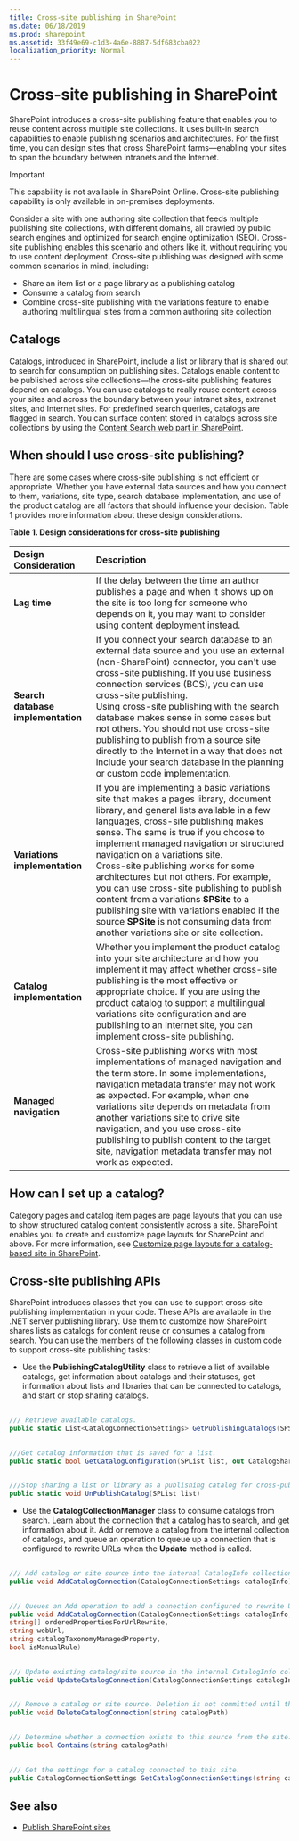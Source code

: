 ```yaml
---
title: Cross-site publishing in SharePoint
ms.date: 06/18/2019
ms.prod: sharepoint
ms.assetid: 33f49e69-c1d3-4a6e-8887-5df683cba022
localization_priority: Normal
---
```


# Cross-site publishing in SharePoint

SharePoint introduces a cross-site publishing feature that enables you to reuse content across multiple site collections. It uses built-in search capabilities to enable publishing scenarios and architectures. For the first time, you can design sites that cross SharePoint farms—enabling your sites to span the boundary between intranets and the Internet.

> [!IMPORTANT]
> This capability is not available in SharePoint Online. Cross-site publishing capability is only available in on-premises deployments. 

Consider a site with one authoring site collection that feeds multiple publishing site collections, with different domains, all crawled by public search engines and optimized for search engine optimization (SEO). Cross-site publishing enables this scenario and others like it, without requiring you to use content deployment.
Cross-site publishing was designed with some common scenarios in mind, including:
  
- Share an item list or a page library as a publishing catalog
- Consume a catalog from search
- Combine cross-site publishing with the variations feature to enable authoring multilingual sites from a common authoring site collection
  
## Catalogs

<a name="SP15_CrossSitePublising_Catalog"> </a>

Catalogs, introduced in SharePoint, include a list or library that is shared out to search for consumption on publishing sites. Catalogs enable content to be published across site collections—the cross-site publishing features depend on catalogs. You can use catalogs to really reuse content across your sites and across the boundary between your intranet sites, extranet sites, and Internet sites. For predefined search queries, catalogs are flagged in search. You can surface content stored in catalogs across site collections by using the  [Content Search web part in SharePoint](content-search-web-part-in-sharepoint.md).
  
## When should I use cross-site publishing?

<a name="SP15_CrossSitePublising_WhenShouldIUseCrossSitePublishing"> </a>

There are some cases where cross-site publishing is not efficient or appropriate. Whether you have external data sources and how you connect to them, variations, site type, search database implementation, and use of the product catalog are all factors that should influence your decision. Table 1 provides more information about these design considerations.
  
    
    

**Table 1. Design considerations for cross-site publishing**


|**Design Consideration**|**Description**|
|:-----|:-----|
|**Lag time** <br/> |If the delay between the time an author publishes a page and when it shows up on the site is too long for someone who depends on it, you may want to consider using content deployment instead.  <br/> |
|**Search database implementation** <br/> |If you connect your search database to an external data source and you use an external (non-SharePoint) connector, you can't use cross-site publishing. If you use business connection services (BCS), you can use cross-site publishing.  <br/> Using cross-site publishing with the search database makes sense in some cases but not others. You should not use cross-site publishing to publish from a source site directly to the Internet in a way that does not include your search database in the planning or custom code implementation.  <br/> |
|**Variations implementation** <br/> |If you are implementing a basic variations site that makes a pages library, document library, and general lists available in a few languages, cross-site publishing makes sense. The same is true if you choose to implement managed navigation or structured navigation on a variations site.  <br/> Cross-site publishing works for some architectures but not others. For example, you can use cross-site publishing to publish content from a variations **SPSite** to a publishing site with variations enabled if the source **SPSite** is not consuming data from another variations site or site collection. <br/> |
|**Catalog implementation** <br/> |Whether you implement the product catalog into your site architecture and how you implement it may affect whether cross-site publishing is the most effective or appropriate choice. If you are using the product catalog to support a multilingual variations site configuration and are publishing to an Internet site, you can implement cross-site publishing.  <br/> |
|**Managed navigation** <br/> |Cross-site publishing works with most implementations of managed navigation and the term store. In some implementations, navigation metadata transfer may not work as expected. For example, when one variations site depends on metadata from another variations site to drive site navigation, and you use cross-site publishing to publish content to the target site, navigation metadata transfer may not work as expected.  <br/> |
   

## How can I set up a catalog?
<a name="SP15_CrossSitePublising_WhenShouldIUseCrossSitePublishing"> </a>

Category pages and catalog item pages are page layouts that you can use to show structured catalog content consistently across a site. SharePoint enables you to create and customize page layouts for SharePoint and above. For more information, see  [Customize page layouts for a catalog-based site in SharePoint](https://msdn.microsoft.com/en-us/library/office/dn144674.aspx 
).
  
    
    

## Cross-site publishing APIs
<a name="SP15_CrossSitePublising_CrossSitePublishingAPIs"> </a>

SharePoint introduces classes that you can use to support cross-site publishing implementation in your code. These APIs are available in the .NET server publishing library. Use them to customize how SharePoint shares lists as catalogs for content reuse or consumes a catalog from search. You can use the members of the following classes in custom code to support cross-site publishing tasks:
  
    
    

- Use the **PublishingCatalogUtility** class to retrieve a list of available catalogs, get information about catalogs and their statuses, get information about lists and libraries that can be connected to catalogs, and start or stop sharing catalogs.
    
    
    


```cs
  
/// Retrieve available catalogs.
public static List<CatalogConnectionSettings> GetPublishingCatalogs(SPSite site, int startRow, int numberOfRows, string filterText, out int totalNumberOfCatalogs)
```


    
    


```cs
  
///Get catalog information that is saved for a list.
public static bool GetCatalogConfiguration(SPList list, out CatalogShareSettings catalogSettings, out string selectedTaxonomyField)
```


    
    


```cs
  
///Stop sharing a list or library as a publishing catalog for cross-publishing content reuse.
public static void UnPublishCatalog(SPList list)
```

- Use the **CatalogCollectionManager** class to consume catalogs from search. Learn about the connection that a catalog has to search, and get information about it. Add or remove a catalog from the internal collection of catalogs, and queue an operation to queue up a connection that is configured to rewrite URLs when the **Update** method is called.
    
    
    


```cs
  
/// Add catalog or site source into the internal CatalogInfo collection, but the source is not persisted into the property bag.
public void AddCatalogConnection(CatalogConnectionSettings catalogInfo)
```


    
    


```cs
  
/// Queues an Add operation to add a connection configured to rewrite URLs. The connection is added to the store when the Update method is called.
public void AddCatalogConnection(CatalogConnectionSettings catalogInfo, 
string[] orderedPropertiesForUrlRewrite,
string webUrl, 
string catalogTaxonomyManagedProperty,
bool isManualRule)
```


    
    


```cs
  
/// Update existing catalog/site source in the internal CatalogInfo collection. Edits are not committed until the Update method is called.
public void UpdateCatalogConnection(CatalogConnectionSettings catalogInfo)
```


    
    


```cs
  
/// Remove a catalog or site source. Deletion is not committed until the Update method is called.
public void DeleteCatalogConnection(string catalogPath)
```


    
    


```cs
  
/// Determine whether a connection exists to this source from the site.
public bool Contains(string catalogPath)
```


    
    


```cs
  
/// Get the settings for a catalog connected to this site.
public CatalogConnectionSettings GetCatalogConnectionSettings(string catalogPath)
```


## See also
<a name="bk_addresources"> </a>

-  [Publish SharePoint sites](publish-sharepoint-sites.md)